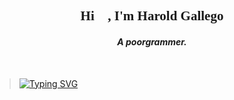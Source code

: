 
<h2 align="center" style="font-family: Ubuntu">Hi 👋, I'm Harold Gallego</h2>
<h4 align="center"><em>A poorgrammer.</em></h4>
<br>

> [![Typing SVG](https://readme-typing-svg.herokuapp.com?color=%2320D552&center=true&vCenter=true&multiline=true&height=100&lines=%22Dont+be+a+programmer..;%E2%80%8E%E2%80%8E%E2%80%8E...%E2%80%8Ebe+a+problem+solver%22;-+J+O+M+A)](https://git.io/typing-svg)
